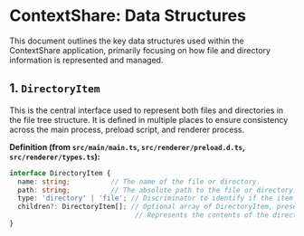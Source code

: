 # ContextShare: Data Structures

This document outlines the key data structures used within the ContextShare application, primarily focusing on how file and directory information is represented and managed.

## 1. `DirectoryItem`

This is the central interface used to represent both files and directories in the file tree structure. It is defined in multiple places to ensure consistency across the main process, preload script, and renderer process.

**Definition (from `src/main/main.ts`, `src/renderer/preload.d.ts`, `src/renderer/types.ts`):**

```typescript
interface DirectoryItem {
  name: string;          // The name of the file or directory.
  path: string;          // The absolute path to the file or directory.
  type: 'directory' | 'file'; // Discriminator to identify if the item is a directory or a file.
  children?: DirectoryItem[]; // Optional array of DirectoryItem, present if type is 'directory'.
                               // Represents the contents of the directory.
}
```
